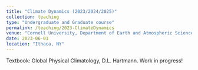 ```yaml
---
title: "Climate Dynamics (2023/2024/2025)"
collection: teaching
type: "Undergraduate and Graduate course"
permalink: /teaching/2023-ClimateDynamics
venue: "Cornell University, Department of Earth and Atmospheric Sciences"
date: 2023-06-01
location: "Ithaca, NY"
---
```


Textbook: Global Physical Climatology, D.L. Hartmann.
Work in progress!